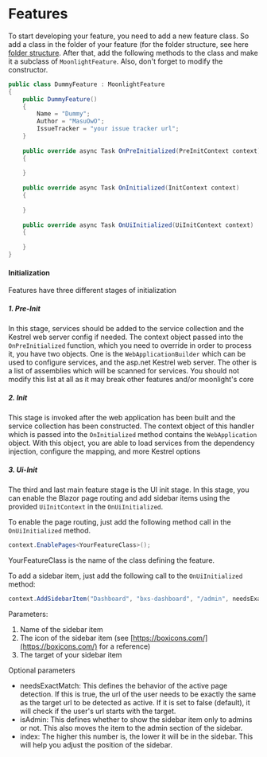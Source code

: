 # Features

<secondary-label ref="outdated" />

To start developing your feature, you need to add a new feature class. So add a class in the folder of your feature (for the folder structure, see here [folder structure](Folder-structure.md). After that, add the following methods to the class and make it a subclass of `MoonlightFeature`. Also, don't forget to modify the constructor.

```C#
public class DummyFeature : MoonlightFeature
{
    public DummyFeature()
    {
        Name = "Dummy";
        Author = "MasuOwO";
        IssueTracker = "your issue tracker url";
    }
    
    public override async Task OnPreInitialized(PreInitContext context)
    {
    
    }
    
    public override async Task OnInitialized(InitContext context)
    {
    
    }
    
    public override async Task OnUiInitialized(UiInitContext context)
    {
    
    }
}
```

#### Initialization
Features have three different stages of initialization

##### 1. Pre-Init
In this stage, services should be added to the service collection and the Kestrel web server config if needed. The context object passed into the `OnPreInitialized` function, which you need to override in order to process it, you have two objects. One is the `WebApplicationBuilder` which can be used to configure services, and the asp.net Kestrel web server. The other is a list of assemblies which will be scanned for services. You should not modify this list at all as it may break other features and/or moonlight's core

##### 2. Init
This stage is invoked after the web application has been built and the service collection has been constructed. The context object of this handler which is passed into the `OnInitialized` method contains the `WebApplication` object. With this object, you are able to load services from the dependency injection, configure the mapping, and more Kestrel options

##### 3. Ui-Init
The third and last main feature stage is the UI init stage. In this stage, you can enable the Blazor page routing and add sidebar items using the provided `UiInitContext` in the `OnUiInitialized`.

To enable the page routing, just add the following method call in the `OnUiInitialized` method.

```C#
context.EnablePages<YourFeatureClass>();
```

YourFeatureClass is the name of the class defining the feature.

To add a sidebar item, just add the following call to the `OnUiInitialized` method:

```C#
context.AddSidebarItem("Dashboard", "bxs-dashboard", "/admin", needsExactMatch: true, isAdmin: true, index: 10324);
```

Parameters:
1. Name of the sidebar item
2. The icon of the sidebar item (see [https://boxicons.com/](https://boxicons.com/) for a reference)
3. The target of your sidebar item

Optional parameters
- needsExactMatch: This defines the behavior of the active page detection. If this is true, the url of the user needs to be exactly the same as the target url to be detected as active. If it is set to false (default), it will check if the user's url starts with the target.
- isAdmin: This defines whether to show the sidebar item only to admins or not. This also moves the item to the admin section of the sidebar.
- index: The higher this number is, the lower it will be in the sidebar. This will help you adjust the position of the sidebar.